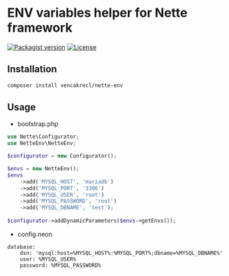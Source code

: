 ENV variables helper for Nette framework
========================================

[![Packagist version][packagist]](https://packagist.org/packages/vencakrecl/nette-env)
[![License][license]](https://github.com/VencaKrecl/nette-env/blob/master/LICENSE)

Installation
-------

```bash
composer install vencakrecl/nette-env
```

Usage
-----

* bootstrap.php
```php
use Nette\Configurator;
use NetteEnv\NetteEnv;

$configurator = new Configurator();

$envs = new NetteEnv();
$envs
    ->add('MYSQL_HOST', 'mariadb')
    ->add('MYSQL_PORT', '3306')
    ->add('MYSQL_USER', 'root')
    ->add('MYSQL_PASSWORD', 'root')
    ->add('MYSQL_DBNAME', 'test');
    
$configurator->addDynamicParameters($envs->getEnvs());
```

* config.neon
```neon
database:
    dsn: 'mysql:host=%MYSQL_HOST%:%MYSQL_PORT%;dbname=%MYSQL_DBNAME%'
    user: %MYSQL_USER%
    password: %MYSQL_PASSWORD%
```

[packagist]: https://img.shields.io/packagist/v/vencakrecl/nette-env
[license]: https://img.shields.io/packagist/l/vencakrecl/nette-env.svg?style=flat-square